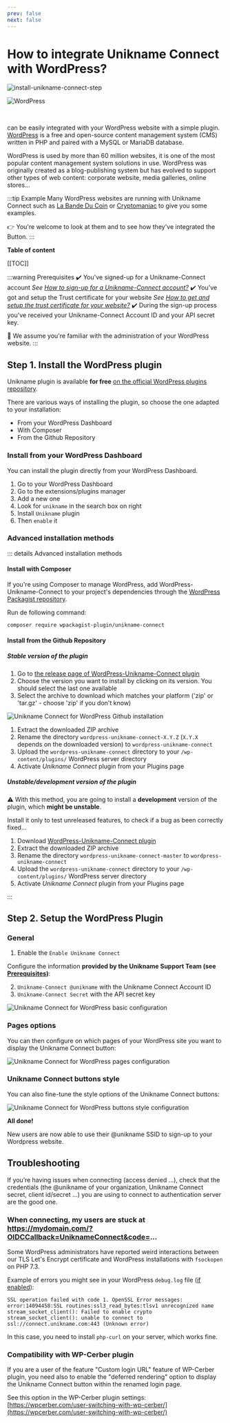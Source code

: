 ```yaml
---
prev: false
next: false 
---
```


# How to integrate Unikname Connect with WordPress?

![install-unikname-connect-step](./../../images/install-unikname-connect-step5.png)

<hpicture noshadow>![WordPress](./wordpress-logo-full.png)</hpicture>

<br/>

<brand name="UNC"/> can be easily integrated with your WordPress website with a simple plugin. [WordPress](https://wordpress.org) is a free and open-source content management system (CMS) written in PHP and paired with a MySQL or MariaDB database.

WordPress is used by more than 60 million websites, it is one of the most popular content management system solutions in use.
WordPress was originally created as a blog-publishing system but has evolved to support other types of web content: corporate website, media galleries, online stores...

:::tip Example
Many WordPress websites are running with Unikname Connect such as [La Bande Du Coin](https://www.demo.labandeducoin.fr/) or  [Cryptomaniac](https://www.cryptomaniac.fr) to give you some examples.

👉 You're welcome to look at them and to see how they've integrated the <brand name="UNC"/> Button.
:::

**Table of content**

[[TOC]]

<hseparator/>

<div id="prerequisites"></div>

:::warning Prerequisites
:heavy_check_mark: You've signed-up for a Unikname-Connect account
<hbox>_See [How to sign-up for a Unikname-Connect account?](./../../howto-signup-unconnect-account)_</hbox>
:heavy_check_mark: You've got and setup the Trust certificate for your website
<hbox>_See [How to get and setup the trust certificate for your website?](./../../howto-get-unikname-trust-certificate-organization)_</hbox>
:heavy_check_mark: During the sign-up process you've received your Unikname-Connect Account ID and your API secret key.

:book: We assume you're familiar with the administration of your WordPress website.
:::

## Step 1. Install the WordPress plugin

Unikname plugin is available **for free** [on the official WordPress plugins repository](https://wordpress.org/plugins/unikname-connect/).

There are various ways of installing the plugin, so choose the one adapted to your installation:

- From your WordPress Dashboard
- With Composer
- From the Github Repository

### Install from your WordPress Dashboard

You can install the plugin directly from your WordPress Dashboard.

1. Go to your WordPress Dashboard
1. Go to the extensions/plugins manager
1. Add a new one
1. Look for `unikname` in the search box on right
1. Install `Unikname` plugin
1. Then `enable` it

### Advanced installation methods

::: details Advanced installation methods
#### Install with Composer

If you're using Composer to manage WordPress, add WordPress-Unikname-Connect to your project's dependencies through the [WordPress Packagist repository](https://wpackagist.org/search?q=unikname).

Run de following command:
```
composer require wpackagist-plugin/unikname-connect
```
#### Install from the Github Repository

##### Stable version of the plugin

1. Go to [the release page of WordPress-Unikname-Connect plugin](https://github.com/unik-name/wordpress-unikname-connect/releases)
1. Choose the version you want to install by clicking on its version. You should select the last one available
1. Select the archive to download which matches your platform ('zip' or 'tar.gz' - choose 'zip' if you don't know)

<hpicture>![Unikname Connect for WordPress Github installation](./wordpress-install1.png)</hpicture>

1. Extract the downloaded ZIP archive
1. Rename the directory `wordpress-unikname-connect-X.Y.Z` (`X.Y.X` depends on the downloaded version) to `wordpress-unikname-connect`
1. Upload the `wordpress-unikname-connect` directory to your `/wp-content/plugins/` WordPress server directory
1. Activate _Unikname Connect_ plugin from your Plugins page

##### Unstable/development version of the plugin

:warning: With this method, you are going to install a **development** version of the plugin, which **might be unstable**.

Install it only to test unreleased features, to check if a bug as been correctly fixed...

1. Download [WordPress-Unikname-Connect plugin](https://github.com/unik-name/wordpress-unikname-connect/archive/master.zip)
1. Extract the downloaded ZIP archive
1. Rename the directory `wordpress-unikname-connect-master` to `wordpress-unikname-connect`
1. Upload the `wordpress-unikname-connect` directory to your `/wp-content/plugins/` WordPress server directory
1. Activate _Unikname Connect_ plugin from your Plugins page

:::

## Step 2. Setup the WordPress Plugin

### General

1. Enable the `Enable Unikname Connect`

Configure the information **provided by the Unikname Support Team (see <a href="#prerequisites">Prerequisites</a>)**:

2. `Unikname-Connect @unikname` with the Unikname Connect Account ID
2. `Unikname-Connect Secret` with the API secret key

<hpicture>![Unikname Connect for WordPress basic configuration](./wordpress-config1.png)</hpicture>

### Pages options

You can then configure on which pages of your WordPress site you want to display the Unikname Connect button:

<hpicture>![Unikname Connect for WordPress pages configuration](./wordpress-config3.png)</hpicture>

### Unikname Connect buttons style

You can also fine-tune the style options of the Unikname Connect buttons:

<hpicture>![Unikname Connect for WordPress buttons style configuration](./wordpress-config4.png)</hpicture>

**All done!**

New users are now able to use their @unikname SSID to sign-up to your Wordpress website.

<hseparator/>

## Troubleshooting

If you’re having issues when connecting (access denied ...), check that the credentials (the @unikname of your organization, Unikname Connect secret, client id/secret ...) you are using to connect to <brand name="UNC"/> authentication server are the good one.

### When connecting, my users are stuck at https://mydomain.com/?OIDCCallback=UniknameConnect&code=...

Some WordPress administrators have reported weird interactions between our TLS Let's Encrypt certificate and WordPress installations with `fsockopen` on PHP 7.3.

Example of errors you might see in your WordPress `debug.log` file ([if enabled](https://wordpress.org/support/article/debugging-in-wordpress/#wp_debug_log)):

```
SSL operation failed with code 1. OpenSSL Error messages:
error:14094458:SSL routines:ssl3_read_bytes:tlsv1 unrecognized name
stream_socket_client(): Failed to enable crypto
stream_socket_client(): unable to connect to ssl://connect.unikname.com:443 (Unknown error)
```

In this case, you need to install `php-curl` on your server, which works fine.

### Compatibility with WP-Cerber plugin

If you are a user of the feature "Custom login URL" feature of WP-Cerber plugin, you need also to enable the "deferred rendering" option to display the Unikname Connect button within the renamed login page.

See this option in the WP-Cerber plugin settings: [https://wpcerber.com/user-switching-with-wp-cerber/](https://wpcerber.com/user-switching-with-wp-cerber/)
